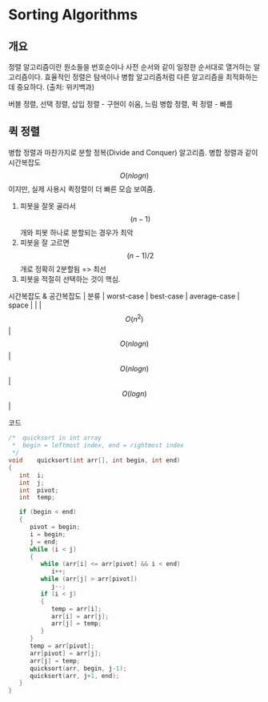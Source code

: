 # Sorting Algorithms

## 개요

정렬 알고리즘이란 원소들을 번호순이나 사전 순서와 같이 일정한 순서대로 열거하는 알고리즘이다. 효율적인 정렬은 탐색이나 병합 알고리즘처럼 다른 알고리즘을 최적화하는 데 중요하다. (출처: 위키백과)

버블 정렬, 선택 정렬, 삽입 정렬 - 구현이 쉬움, 느림
병합 정렬, 퀵 정렬 - 빠름

## 퀵 정렬
병합 정렬과 마찬가지로 분할 정복(Divide and Conquer) 알고리즘.
병합 정렬과 같이 시간복잡도 $$O(nlog n)$$이지만, 실제 사용시 퀵정렬이 더 빠른 모습 보여줌.
1. 피봇을 잘못 골라서 $$(n - 1)$$개와 피봇 하나로 분할되는 경우가 최악
1. 피봇을 잘 고르면 $$(n - 1) / 2$$개로 정확히 2분할됨 => 최선
1. 피봇을 적절히 선택하는 것이 핵심.

시간복잡도 & 공간복잡도
| 분류 | worst-case | best-case | average-case | space |
|  | $$O(n^2)$$ | $$O(nlog n)$$ | $$O(nlog n)$$ | $$O(log n)$$ |

코드
```c
/*	quicksort in int array
 *	begin = leftmost index, end = rightmost index
 */
void	quicksort(int arr[], int begin, int end)
{
   int	i;
   int	j;
   int	pivot;
   int	temp;

   if (begin < end)
   {
      pivot = begin;
      i = begin;
      j = end;
      while (i < j)
	  {
         while (arr[i] <= arr[pivot] && i < end)
            i++;
         while (arr[j] > arr[pivot])
            j--;
         if (i < j)
		 {
            temp = arr[i];
            arr[i] = arr[j];
            arr[j] = temp;
         }
      }
      temp = arr[pivot];
      arr[pivot] = arr[j];
      arr[j] = temp;
      quicksort(arr, begin, j-1);
      quicksort(arr, j+1, end);
   }
}
```